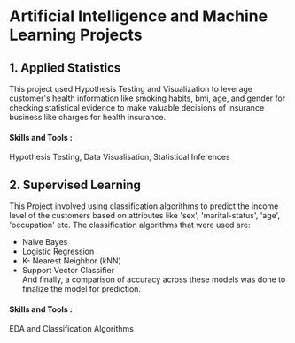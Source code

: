 # Artificial Intelligence and Machine Learning Projects

## 1. Applied Statistics

This project used Hypothesis Testing and Visualization to leverage customer's health information like smoking habits, bmi, age, and gender for checking statistical evidence to make valuable decisions of insurance business like charges for health insurance.
#### Skills and Tools : 
Hypothesis Testing, Data Visualisation, Statistical Inferences

## 2. Supervised Learning

This Project involved using classification algorithms to predict the income level of the customers based on attributes like 'sex', 'marital-status', 'age', 'occupation' etc. The classification algorithms that were used are: 
  * Naive Bayes
  * Logistic Regression
  * K- Nearest Neighbor (kNN)
  * Support Vector Classifier     
 And finally, a comparison of accuracy across these models was done to finalize the model for prediction.
#### Skills and Tools :
EDA and Classification Algorithms
